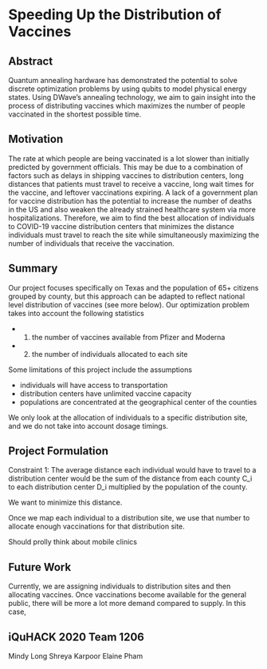 # Speeding Up the Distribution of Vaccines

Abstract
---
Quantum annealing hardware has demonstrated the potential to solve discrete optimization problems by using qubits to model physical energy states. Using DWave’s annealing technology, we aim to gain insight into the process of distributing vaccines which maximizes the number of people vaccinated in the shortest possible time. 



Motivation
---
The rate at which people are being vaccinated is a lot slower than initially predicted by government officials. This may be due to a combination of factors such as delays in shipping vaccines to distribution centers, long distances that patients must travel to receive a vaccine, long wait times for the vaccine, and leftover vaccinations expiring. A lack of a government plan for vaccine distribution has the potential to increase the number of deaths in the US and also weaken the already strained healthcare system via more hospitalizations. Therefore, we aim to find the best allocation of individuals to COVID-19 vaccine distribution centers that minimizes the distance individuals must travel to reach the site while simultaneously maximizing the number of individuals that receive the vaccination. 



Summary
---
Our project focuses specifically on Texas and the population of 65+ citizens grouped by county, but this approach can be adapted to reflect national level distribution of vaccines (see more below). Our optimization problem takes into account the following statistics

* 1) the number of vaccines available from Pfizer and Moderna
* 2) the number of individuals allocated to each site

Some limitations of this project include the assumptions

* individuals will have access to transportation
* distribution centers have unlimited vaccine capacity
* populations are concentrated at the geographical center of the counties

We only look at the allocation of individuals to a specific distribution site, and we do not take into account dosage timings.



Project Formulation
---
Constraint 1: The average distance each individual would have to travel to a distribution center would be the sum of the distance from each county C_i to each distribution center D_i multiplied by the population of the county.

We want to minimize this distance. 

Once we map each individual to a distribution site, we use that number to allocate enough vaccinations for that distribution site. 

Should prolly think about mobile clinics


Future Work
---
Currently, we are assigning individuals to distribution sites and then allocating vaccines. Once vaccinations become available for the general public, there will be more a lot more demand compared to supply. In this case, 



iQuHACK 2020 Team 1206
---
Mindy Long
Shreya Karpoor
Elaine Pham
